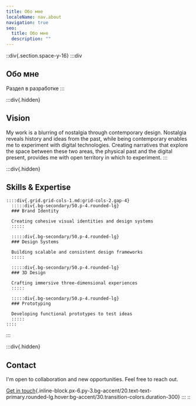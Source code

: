 ```yaml
---
title: Обо мне
localeName: nav.about
navigation: true
seo:
  title: Обо мне
  description: ""
---
```


::div{.section.space-y-16}
  :::div
  ## Обо мне
  
  Раздел в разработке
  :::

  :::div{.hidden}
  ## Vision
  
  My work is a blurring of nostalgia through contemporary design. Nostalgia reveals history and ideas from the past, while being contemporary enables me to experiment with digital technologies. Creating narratives that explore the space between these two areas, the physical past and the digital present, provides me with open territory in which to experiment.
  :::

  :::div{.hidden}
  ## Skills & Expertise
  
    ::::div{.grid.grid-cols-1.md:grid-cols-2.gap-4}
      :::::div{.bg-secondary/50.p-4.rounded-lg}
      ### Brand Identity
      
      Creating cohesive visual identities and design systems
      :::::
    
      :::::div{.bg-secondary/50.p-4.rounded-lg}
      ### Design Systems
      
      Building scalable and consistent design frameworks
      :::::
    
      :::::div{.bg-secondary/50.p-4.rounded-lg}
      ### 3D Design
      
      Crafting immersive three-dimensional experiences
      :::::
    
      :::::div{.bg-secondary/50.p-4.rounded-lg}
      ### Prototyping
      
      Developing functional prototypes to test ideas
      :::::
    ::::
  :::

  :::div{.hidden}
  ## Contact
  
  I'm open to collaboration and new opportunities. Feel free to reach out.
  
  [Get in touch](mailto\:hello@shimesu.design){.inline-block.px-6.py-3.bg-accent/20.text-text-primary.rounded-lg.hover:bg-accent/30.transition-colors.duration-300}
  :::
::
